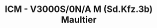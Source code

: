 ---
layout: product
title: "ICM - V3000S/0N/A M (Sd.Kfz.3b) Maultier"
price: "TBA" 
desc: "N/A"
img_path: "/assets/img/ICM35412.jpg"
brand: "N/A"
available: false
special_offer: false
new: false
soon: false
cat: "010000"
subcat: "013600"
subsubcat: "0N/A"
sifra: "ICM35412"
---